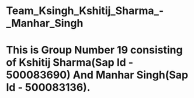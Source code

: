 # Team_Ksingh_Kshitij_Sharma_-_Manhar_Singh
# This is Group Number 19 consisting of Kshitij Sharma(Sap Id - 500083690) And Manhar Singh(Sap Id - 500083136).
